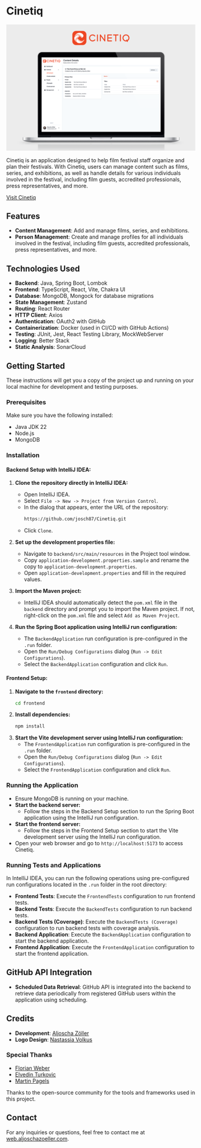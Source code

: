 # Cinetiq

![Mockup of Cinetiq](/.github/images/cinetiq-mockup_release1.0.0.png)

Cinetiq is an application designed to help film festival staff organize and plan their festivals. With Cinetiq, users can manage content such as films, series, and exhibitions, as well as handle details for various individuals involved in the festival, including film guests, accredited professionals, press representatives, and more.

[Visit Cinetiq](https://app.cinetiq.aljoschazoeller.com/)

## Features

- **Content Management**: Add and manage films, series, and exhibitions.
- **Person Management**: Create and manage profiles for all individuals involved in the festival, including film guests, accredited professionals, press representatives, and more.

## Technologies Used

- **Backend**: Java, Spring Boot, Lombok
- **Frontend**: TypeScript, React, Vite, Chakra UI
- **Database**: MongoDB, Mongock for database migrations
- **State Management**: Zustand
- **Routing**: React Router
- **HTTP Client**: Axios
- **Authentication**: OAuth2 with GitHub
- **Containerization**: Docker (used in CI/CD with GitHub Actions)
- **Testing**: JUnit, Jest, React Testing Library, MockWebServer
- **Logging**: Better Stack
- **Static Analysis**: SonarCloud

## Getting Started

These instructions will get you a copy of the project up and running on your local machine for development and testing purposes.

### Prerequisites

Make sure you have the following installed:

- Java JDK 22
- Node.js
- MongoDB

### Installation

#### Backend Setup with IntelliJ IDEA:

1. **Clone the repository directly in IntelliJ IDEA:**
   - Open IntelliJ IDEA.
   - Select `File -> New -> Project from Version Control`.
   - In the dialog that appears, enter the URL of the repository:
     ```bash
     https://github.com/josch87/Cinetiq.git
     ```
   - Click `Clone`.

2. **Set up the development properties file:**
   - Navigate to `backend/src/main/resources` in the Project tool window.
   - Copy `application-development.properties.sample` and rename the copy to `application-development.properties`.
   - Open `application-development.properties` and fill in the required values.

3. **Import the Maven project:**
   - IntelliJ IDEA should automatically detect the `pom.xml` file in the `backend` directory and prompt you to import the Maven project. If not, right-click on the `pom.xml` file and select `Add as Maven Project`.

4. **Run the Spring Boot application using IntelliJ run configuration:**
   - The `BackendApplication` run configuration is pre-configured in the `.run` folder.
   - Open the `Run/Debug Configurations` dialog (`Run -> Edit Configurations`).
   - Select the `BackendApplication` configuration and click `Run`.

#### Frontend Setup:

1. **Navigate to the `frontend` directory:**
    ```bash
    cd frontend
    ```
2. **Install dependencies:**
    ```bash
    npm install
    ```
3. **Start the Vite development server using IntelliJ run configuration:**
   - The `FrontendApplication` run configuration is pre-configured in the `.run` folder.
   - Open the `Run/Debug Configurations` dialog (`Run -> Edit Configurations`).
   - Select the `FrontendApplication` configuration and click `Run`.

### Running the Application

- Ensure MongoDB is running on your machine.
- **Start the backend server:**
   - Follow the steps in the Backend Setup section to run the Spring Boot application using the IntelliJ run configuration.
- **Start the frontend server:**
   - Follow the steps in the Frontend Setup section to start the Vite development server using the IntelliJ run configuration.
- Open your web browser and go to `http://localhost:5173` to access Cinetiq.

### Running Tests and Applications

In IntelliJ IDEA, you can run the following operations using pre-configured run configurations located in the `.run` folder in the root directory:

- **Frontend Tests**: Execute the `FrontendTests` configuration to run frontend tests.
- **Backend Tests**: Execute the `BackendTests` configuration to run backend tests.
- **Backend Tests (Coverage)**: Execute the `BackendTests (Coverage)` configuration to run backend tests with coverage analysis.
- **Backend Application**: Execute the `BackendApplication` configuration to start the backend application.
- **Frontend Application**: Execute the `FrontendApplication` configuration to start the frontend application.

## GitHub API Integration

- **Scheduled Data Retrieval**: GitHub API is integrated into the backend to retrieve data periodically from registered GitHub users within the application using scheduling.

## Credits

- **Development**: [Aljoscha Zöller](https://github.com/josch87)
- **Logo Design**: [Nastassia Volkus](https://nastassiavolkus.com/)

### Special Thanks

- [Florian Weber](https://github.com/Flooooooooooorian)
- [Elvedin Turkovic](https://github.com/bitbytejoy)
- [Martin Pagels](https://github.com/mpagels)

Thanks to the open-source community for the tools and frameworks used in this project.

## Contact

For any inquiries or questions, feel free to contact me at [web.aljoschazoeller.com](https://web.aljoschazoeller.com/).
